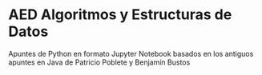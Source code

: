# AED Algoritmos y Estructuras de Datos
Apuntes de Python en formato Jupyter Notebook
basados en los antiguos apuntes en Java de Patricio Poblete y Benjamín Bustos
